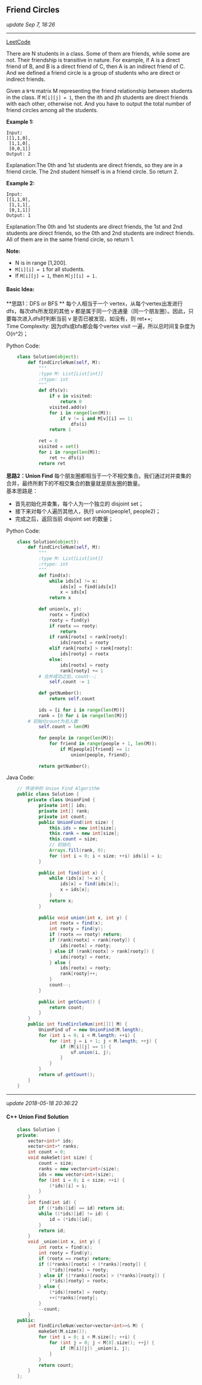 ## Friend Circles
_update Sep 7, 18:26_

---
[LeetCode](https://leetcode.com/problems/friend-circles/description/)

There are N students in a class. Some of them are friends, while some are not. Their friendship is transitive in nature. For example, if A is a direct friend of B, and B is a direct friend of C, then A is an indirect friend of C. And we defined a friend circle is a group of students who are direct or indirect friends.

Given a `N*N` matrix M representing the friend relationship between students in the class. If `M[i][j] = 1`, then the ith and jth students are direct friends with each other, otherwise not. And you have to output the total number of friend circles among all the students.

**Example 1:**

    Input: 
    [[1,1,0],
     [1,1,0],
     [0,0,1]]
    Output: 2
Explanation:The 0th and 1st students are direct friends, so they are in a friend circle. 
The 2nd student himself is in a friend circle. So return 2.

**Example 2:**

    Input: 
    [[1,1,0],
     [1,1,1],
     [0,1,1]]
    Output: 1
Explanation:The 0th and 1st students are direct friends, the 1st and 2nd students are direct friends, 
so the 0th and 2nd students are indirect friends. All of them are in the same friend circle, so return 1.

**Note:**

-  N is in range [1,200].
-  `M[i][i] = 1` for all students.
-  If `M[i][j] = 1`, then `M[j][i] = 1.`

#### Basic Idea:
**思路1：DFS or BFS **
每个人相当于一个 vertex，从每个vertex出发进行dfs，每次dfs所发现的其他 v 都是属于同一个连通量（同一个朋友圈）。因此，只要每次进入dfs时判断当前 v 是否已被发现，如没有，则 ret++;   
Time Complexity: 因为dfs或bfs都会每个vertex visit 一遍，所以总时间复杂度为O(n^2)；

Python Code:
```python
    class Solution(object):
        def findCircleNum(self, M):
            """
            :type M: List[List[int]]
            :rtype: int
            """
            def dfs(v):
                if v in visited:
                    return 0
                visited.add(v)
                for i in range(len(M)):
                    if v != i and M[v][i] == 1:
                        dfs(i)
                return 1
                
            ret = 0
            visited = set()
            for i in range(len(M)):
                ret += dfs(i)
            return ret
```

**思路2：Union Find**
每个朋友圈都相当于一个不相交集合。我们通过对并查集的合并，最终所剩下的不相交集合的数量就是朋友圈的数量。  
基本思路是：
-  首先初始化并查集，每个人为一个独立的 disjoint set；
-  接下来对每个人遍历其他人，执行 union(people1, people2)；
-  完成之后，返回当前 disjoint set 的数量；

Python Code:
```python
    class Solution(object):
        def findCircleNum(self, M):
            """
            :type M: List[List[int]]
            :rtype: int
            """
            def find(x):
                while ids[x] != x:
                    ids[x] = find(ids[x])
                    x = ids[x]
                return x
            
            def union(x, y):
                rootx = find(x)
                rooty = find(y)
                if rootx == rooty:
                    return
                if rank[rootx] < rank[rooty]:
                    ids[rootx] = rooty
                elif rank[rootx] > rank[rooty]:
                    ids[rooty] = rootx
                else:
                    ids[rootx] = rooty
                    rank[rooty] += 1
            # 合并成功之后，count--;
                self.count -= 1
            
            def getNumber():
                return self.count
            
            ids = [i for i in range(len(M))]
            rank = [0 for i in range(len(M))]
        # 初始化count为总人数 
            self.count = len(M)
            
            for people in range(len(M)):
                for friend in range(people + 1, len(M)):
                    if M[people][friend] == 1:
                        union(people, friend);
    
            return getNumber();
```

Java Code:
```java
    // 传说中的 Union Find Algorithm
    public class Solution {
        private class UnionFind {
            private int[] ids;
            private int[] rank;
            private int count;
            public UnionFind(int size) {
                this.ids = new int[size];
                this.rank = new int[size];
                this.count = size;
                // 初始化
                Arrays.fill(rank, 0);
                for (int i = 0; i < size; ++i) ids[i] = i;
            }
            
            public int find(int x) {
                while (ids[x] != x) {
                    ids[x] = find(ids[x]);
                    x = ids[x];
                }
                return x;
            }
            
            public void union(int x, int y) {
                int rootx = find(x);
                int rooty = find(y);
                if (rootx == rooty) return;
                if (rank[rootx] < rank[rooty]) {
                    ids[rootx] = rooty;
                } else if (rank[rootx] > rank[rooty]) {
                    ids[rooty] = rootx;
                } else {
                    ids[rootx] = rooty;
                    rank[rooty]++;
                }
                count--;
            }
            
            public int getCount() { 
                return count;
            }
        }
        public int findCircleNum(int[][] M) {
            UnionFind uf = new UnionFind(M.length); 
            for (int i = 0; i < M.length; ++i) {
                for (int j = i + 1; j < M.length; ++j) {
                    if (M[i][j] == 1) {
                        uf.union(i, j);
                    }
                }
            }
            return uf.getCount();
        }
    }
```

___
_update 2018-05-18 20:36:22_

#### C++ Union Find Solution
```cpp
    class Solution {
    private:
        vector<int>* ids;
        vector<int>* ranks;
        int count = 0;
        void makeSet(int size) {
            count = size;
            ranks = new vector<int>(size);
            ids = new vector<int>(size);
            for (int i = 0; i < size; ++i) {
                (*ids)[i] = i;
            }
        }
        int find(int id) {
            if ((*ids)[id] == id) return id;
            while ((*ids)[id] != id) {
                id = (*ids)[id];
            }
            return id;
        }
        void _union(int x, int y) {
            int rootx = find(x);
            int rooty = find(y);
            if (rootx == rooty) return;
            if ((*ranks)[rootx] < (*ranks)[rooty]) {
                (*ids)[rootx] = rooty;
            } else if ((*ranks)[rootx] > (*ranks)[rooty]) {
                (*ids)[rooty] = rootx;
            } else {
                (*ids)[rootx] = rooty;
                ++(*ranks)[rooty];
            }
            --count;
        }
    public:
        int findCircleNum(vector<vector<int>>& M) {
            makeSet(M.size());
            for (int i = 0; i < M.size(); ++i) {
                for (int j = 0; j < M[0].size(); ++j) {
                    if (M[i][j]) _union(i, j);
                }
            }
            return count;
        }
    };
```







